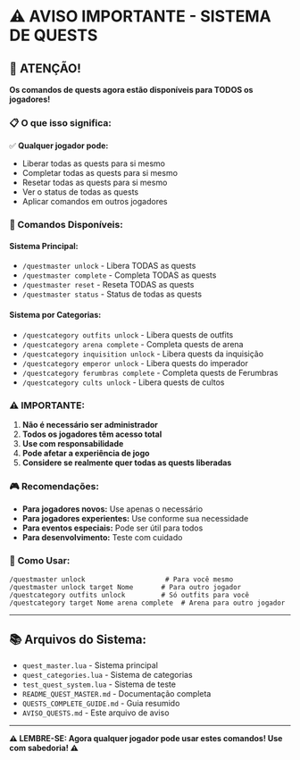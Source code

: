# ⚠️ AVISO IMPORTANTE - SISTEMA DE QUESTS

## 🚨 ATENÇÃO!

**Os comandos de quests agora estão disponíveis para TODOS os jogadores!**

### 📋 O que isso significa:

✅ **Qualquer jogador pode:**
- Liberar todas as quests para si mesmo
- Completar todas as quests para si mesmo
- Resetar todas as quests para si mesmo
- Ver o status de todas as quests
- Aplicar comandos em outros jogadores

### 🎯 Comandos Disponíveis:

#### **Sistema Principal:**
- `/questmaster unlock` - Libera TODAS as quests
- `/questmaster complete` - Completa TODAS as quests
- `/questmaster reset` - Reseta TODAS as quests
- `/questmaster status` - Status de todas as quests

#### **Sistema por Categorias:**
- `/questcategory outfits unlock` - Libera quests de outfits
- `/questcategory arena complete` - Completa quests de arena
- `/questcategory inquisition unlock` - Libera quests da inquisição
- `/questcategory emperor unlock` - Libera quests do imperador
- `/questcategory ferumbras complete` - Completa quests de Ferumbras
- `/questcategory cults unlock` - Libera quests de cultos

### ⚠️ **IMPORTANTE:**

1. **Não é necessário ser administrador**
2. **Todos os jogadores têm acesso total**
3. **Use com responsabilidade**
4. **Pode afetar a experiência de jogo**
5. **Considere se realmente quer todas as quests liberadas**

### 🎮 **Recomendações:**

- **Para jogadores novos:** Use apenas o necessário
- **Para jogadores experientes:** Use conforme sua necessidade
- **Para eventos especiais:** Pode ser útil para todos
- **Para desenvolvimento:** Teste com cuidado

### 🔧 **Como Usar:**

```
/questmaster unlock                    # Para você mesmo
/questmaster unlock target Nome       # Para outro jogador
/questcategory outfits unlock         # Só outfits para você
/questcategory target Nome arena complete  # Arena para outro jogador
```

---

## 📚 **Arquivos do Sistema:**

- `quest_master.lua` - Sistema principal
- `quest_categories.lua` - Sistema de categorias
- `test_quest_system.lua` - Sistema de teste
- `README_QUEST_MASTER.md` - Documentação completa
- `QUESTS_COMPLETE_GUIDE.md` - Guia resumido
- `AVISO_QUESTS.md` - Este arquivo de aviso

---

**⚠️ LEMBRE-SE: Agora qualquer jogador pode usar estes comandos! Use com sabedoria! ⚠️**
